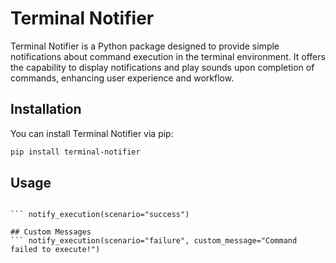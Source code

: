 # Terminal Notifier

Terminal Notifier is a Python package designed to provide simple notifications about command execution in the terminal environment. It offers the capability to display notifications and play sounds upon completion of commands, enhancing user experience and workflow.

## Installation

You can install Terminal Notifier via pip:

```bash
pip install terminal-notifier
```

## Usage

``` from terminal_notifier import notify_execution

``` notify_execution(scenario="success")

## Custom Messages
``` notify_execution(scenario="failure", custom_message="Command failed to execute!")





